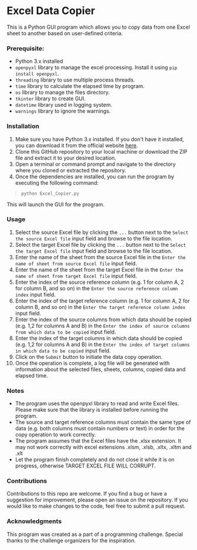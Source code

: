 # Excel Data Copier
This is a Python GUI program which allows you to copy data from one Excel sheet to another based on user-defined criteria.

### Prerequisite:
  - Python 3.x installed
  - `openpyxl` library to manage the excel processing. Install it using `pip install openpyxl`.
  - `threading` library to use multiple process threads.
  - `time` library to calculate the elapsed time by program.
  - `os` library to manage the files directory.
  - `tkinter` library to create GUI.
  - `datetime` library used in logging system.
  - `warnings` library to ignore the warnings.

### Installation
1. Make sure you have Python 3.x installed. If you don't have it installed, you can download it from the official website [here]('https://www.python.org/downloads/').
2. Clone this GitHub repository to your local machine or download the ZIP file and extract it to your desired location.
3. Open a terminal or command prompt and navigate to the directory where you cloned or extracted the repository.
4. Once the dependencies are installed, you can run the program by executing the following command:
  > `python Excel_Copier.py`

This will launch the GUI for the program.

### Usage
1. Select the source Excel file by clicking the `...` button next to the `Select the source Excel file` input field and browse to the file location.
2. Select the target Excel file by clicking the `...` button next to the `Select the target Excel file` input field and browse to the file location.
3. Enter the name of the sheet from the source Excel file in the `Enter the name of sheet from source Excel file` input field.
4. Enter the name of the sheet from the target Excel file in the `Enter the name of sheet from target Excel file` input field.
5. Enter the index of the source reference column (e.g. 1 for column A, 2 for column B, and so on) in the `Enter the source reference column index` input field.
6. Enter the index of the target reference column (e.g. 1 for column A, 2 for column B, and so on) in the `Enter the target reference column index` input field.
7. Enter the index of the source columns from which data should be copied (e.g. 1,2 for columns A and B) in the `Enter the index of source columns from which data to be copied` input field.
8. Enter the index of the target columns in which data should be copied (e.g. 1,2 for columns A and B) in the `Enter the index of target columns in which data to be copied` input field.
9. Click on the `Submit` button to initiate the data copy operation.
10. Once the operation is complete, a log file will be generated with information about the selected files, sheets, columns, copied data and elapsed time.

### Notes
- The program uses the openpyxl library to read and write Excel files. Please make sure that the library is installed before running the program.
- The source and target reference columns must contain the same type of data (e.g. both columns must contain numbers or text) in order for the copy operation to work correctly.
- The program assumes that the Excel files have the .xlsx extension. It may not work correctly with excel extensions .xlsm, .xlsb, .xltx, .xltm and .xlt
- Let the program finish completely and do not close it while it is on progress, otherwise TARGET EXCEL FILE WILL CORRUPT.

### Contributions
Contributions to this repo are welcome. If you find a bug or have a suggestion for improvement, please open an issue on the repository. If you would like to make changes to the code, feel free to submit a pull request.

### Acknowledgments
This program was created as a part of a programming challenge. Special thanks to the challenge organizers for the inspiration.
